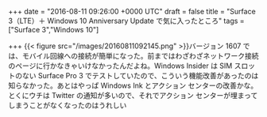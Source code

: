 
+++
date = "2016-08-11 09:26:00 +0000 UTC"
draft = false
title = "Surface 3（LTE）＋ Windows 10 Anniversary Update で気に入ったところ"
tags = ["Surface 3","Windows 10"]

+++
{{< figure src="/images/20160811092145.png"  >}}バージョン 1607 では、モバイル回線への接続が簡単になった。前まではわざわざネットワーク接続のページに行かなきゃいけなかったんだよね。Windows Insider は SIM スロットのない Surface Pro 3 でテストしていたので、こういう機能改善があったのは知らなかった。あとはやっぱ Windows Ink とアクション センターの改善かな。とくにウチは Twitter の通知が多いので、それでアクション センターが埋まってしまうことがなくなったのはうれしい


